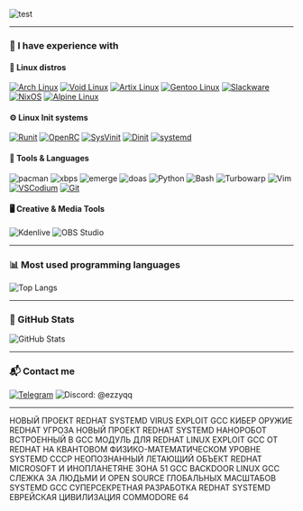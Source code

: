![test](./hello.gif)

---

### 🧠 I have experience with

#### 🐧 Linux distros
[![Arch Linux](https://img.shields.io/badge/Arch_Linux-1793D1?style=for-the-badge&logo=arch-linux&logoColor=white)](https://archlinux.org)
[![Void Linux](https://img.shields.io/badge/Void_Linux-000000?style=for-the-badge&logo=void-linux&logoColor=white)](https://voidlinux.org)
[![Artix Linux](https://img.shields.io/badge/Artix_Linux-10A0CC?style=for-the-badge&logo=artix-linux&logoColor=white)](https://artixlinux.org)
[![Gentoo Linux](https://img.shields.io/badge/Gentoo_Linux-54487A?style=for-the-badge&logo=gentoo&logoColor=white)](https://www.gentoo.org/)
[![Slackware](https://img.shields.io/badge/Slackware_Linux-000080?style=for-the-badge&logo=slackware&logoColor=white)](http://www.slackware.com/)
[![NixOS](https://img.shields.io/badge/NixOS-5277C3?style=for-the-badge&logo=nixos&logoColor=white)](https://nixos.org/)
[![Alpine Linux](https://img.shields.io/badge/Alpine_Linux-0D597F?style=for-the-badge&logo=alpine-linux&logoColor=white)](https://www.alpinelinux.org/)

#### ⚙️ Linux Init systems
[![Runit](https://img.shields.io/badge/Runit-000000?style=for-the-badge&logo=linux&logoColor=white)](https://smarden.org/runit/)
[![OpenRC](https://img.shields.io/badge/OpenRC-336699?style=for-the-badge&logo=linux&logoColor=white)](https://github.com/OpenRC/openrc)
[![SysVinit](https://img.shields.io/badge/SysVinit-555555?style=for-the-badge&logo=linux&logoColor=white)](https://github.com/slicer69/sysvinit)
[![Dinit](https://img.shields.io/badge/Dinit-222222?style=for-the-badge&logo=linux&logoColor=white)](https://davmac.org/projects/dinit/)
[![systemd](https://img.shields.io/badge/systemd-EE0000?style=for-the-badge&logo=redhat&logoColor=white)](https://systemd.io/)

#### 🔧 Tools & Languages
![pacman](https://img.shields.io/badge/pacman-1793D1?style=for-the-badge&logo=arch-linux&logoColor=white)
![xbps](https://img.shields.io/badge/xbps-000000?style=for-the-badge&logo=void-linux&logoColor=white)
![emerge](https://img.shields.io/badge/emerge-54487A?style=for-the-badge&logo=gentoo&logoColor=white)
![doas](https://img.shields.io/badge/doas-333333?style=for-the-badge&logo=openbsd&logoColor=white)
![Python](https://img.shields.io/badge/Python-3776AB?style=for-the-badge&logo=python&logoColor=white)
![Bash](https://img.shields.io/badge/Bash-121011?style=for-the-badge&logo=gnubash&logoColor=white)
![Turbowarp](https://img.shields.io/badge/Turbowarp-FF6600?style=for-the-badge&logo=scratch&logoColor=white)
![Vim](https://img.shields.io/badge/VIM-019733?style=for-the-badge&logo=vim&logoColor=white)
[![VSCodium](https://img.shields.io/badge/VSCodium-2f303f?style=for-the-badge&logo=vscodium&logoColor=white)](https://vscodium.com)
[![Git](https://img.shields.io/badge/Git-F05032?style=for-the-badge&logo=git&logoColor=white)](https://git-scm.com)

#### 🖥️ Creative & Media Tools
![Kdenlive](https://img.shields.io/badge/Kdenlive-527BBE?style=for-the-badge&logo=kdenlive&logoColor=white)
![OBS Studio](https://img.shields.io/badge/OBS_Studio-302E31?style=for-the-badge&logo=obsstudio&logoColor=white)

---

### 📊 Most used programming languages
![Top Langs](https://github-readme-stats.vercel.app/api/top-langs/?username=ezzyqq&layout=compact&theme=dark)

---

### 🔮 GitHub Stats
![GitHub Stats](https://github-readme-stats.vercel.app/api?username=ezzyqq&show_icons=true&theme=dark&layout=compact&hide=prs)

---

### 📬 Contact me

[![Telegram](https://img.shields.io/badge/Telegram-2CA5E0?style=for-the-badge&logo=telegram&logoColor=white)](https://t.me/ezzy27x)
![Discord: @ezzyqq](https://img.shields.io/badge/Discord-ezzyqq-5865F2?style=for-the-badge&logo=discord&logoColor=white)

---

НОВЫЙ ПРОЕКТ REDHAT SYSTEMD VIRUS EXPLOIT GCC КИБЕР ОРУЖИЕ REDHAT УГРОЗА НОВЫЙ ПРОЕКТ REDHAT SYSTEMD НАНОРОБОТ ВСТРОЕННЫЙ В GCC МОДУЛЬ ДЛЯ REDHAT LINUX EXPLOIT GCC ОТ REDHAT НА КВАНТОВОМ ФИЗИКО-МАТЕМАТИЧЕСКОМ УРОВНЕ SYSTEMD СССР НЕОПОЗНАННЫЙ ЛЕТАЮЩИЙ ОБЪЕКТ REDHAT MICROSOFT И ИНОПЛАНЕТЯНЕ ЗОНА 51 GCC BACKDOOR LINUX GCC СЛЕЖКА ЗА ЛЮДЬМИ И OPEN SOURCE ГЛОБАЛЬНЫХ МАСШТАБОВ SYSTEMD GCC СУПЕРСЕКРЕТНАЯ РАЗРАБОТКА REDHAT SYSTEMD ЕВРЕЙСКАЯ ЦИВИЛИЗАЦИЯ COMMODORE 64
